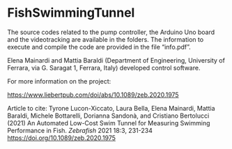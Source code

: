 # FishSwimmingTunnel

The source codes related to the pump controller, the Arduino Uno board and the videotracking are available in the folders.
The information to execute and compile the code are provided in the file “info.pdf”.

Elena Mainardi and Mattia Baraldi (Department of Engineering, University of Ferrara, via G. Saragat 1, Ferrara, Italy)
developed control software.

For more information on the project:

https://www.liebertpub.com/doi/abs/10.1089/zeb.2020.1975


Article to cite:
Tyrone Lucon-Xiccato, Laura Bella, Elena Mainardi, Mattia Baraldi, Michele Bottarelli, Dorianna Sandonà, and Cristiano Bertolucci (2021) An Automated Low-Cost Swim Tunnel for Measuring Swimming Performance in Fish. <i>Zebrafish</i> 2021 18:3, 231-234 
https://doi.org/10.1089/zeb.2020.1975
